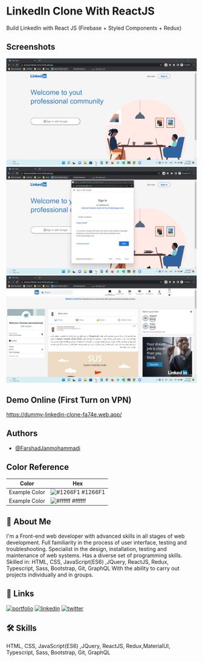
# LinkedIn Clone With ReactJS

Build LinkedIn with React JS (Firebase + Styled Components + Redux)


## Screenshots

![App Screenshot1](https://github.com/FarshadJanmohammadi/images/blob/main/Screenshot%202022-04-11%20143545.jpg?raw=true)
![App Screenshot1](https://github.com/FarshadJanmohammadi/images/blob/main/Screenshot%202022-04-11%20143621.jpg?raw=true)
![App Screenshot1](https://github.com/FarshadJanmohammadi/images/blob/main/Screenshot%202022-04-11%20143742.jpg?raw=true)




## Demo Online (First Turn on VPN)



https://dummy-linkedin-clone-fa74e.web.app/



## Authors

- [@FarshadJanmohammadi](https://www.github.com/farshadjanmohammadi)

## Color Reference

| Color             | Hex                                                                |
| ----------------- | ------------------------------------------------------------------ |
| Example Color | ![#1266F1](https://via.placeholder.com/10/1266F1?text=+) #1266F1 |
| Example Color | ![#ffffff](https://via.placeholder.com/10/ffffff?text=+) #ffffff |





## 🚀 About Me
I'm a Front-end web developer with advanced skills in all stages of web development. Full familiarity in the process of user interface, testing and troubleshooting. Specialist in the design, installation, testing and maintenance of web systems. Has a diverse set of programming skills. Skilled in:
HTML, CSS, JavaScript(ES6) ,JQuery, ReactJS, Redux, Typescript, Sass, Bootstrap, Git, GraphQL 
With the ability to carry out projects individually and in groups.


## 🔗 Links
[![portfolio](https://img.shields.io/badge/my_portfolio-000?style=for-the-badge&logo=ko-fi&logoColor=white)](https://github.com/farshadjanmohammadi)
[![linkedin](https://img.shields.io/badge/linkedin-0A66C2?style=for-the-badge&logo=linkedin&logoColor=white)](https://www.linkedin.com/in/farshadjanmohammadi)
[![twitter](https://img.shields.io/badge/twitter-1DA1F2?style=for-the-badge&logo=twitter&logoColor=white)](https://twitter.com/farshadjanm1)


## 🛠 Skills

HTML, CSS, JavaScript(ES6) ,JQuery, ReactJS, Redux,MaterialUI, Typescript, Sass, Bootstrap, Git, GraphQL 



